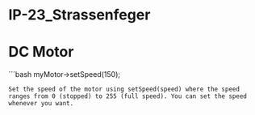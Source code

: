 # IP-23_Strassenfeger


# DC Motor
´´´bash
myMotor->setSpeed(150); 
```
Set the speed of the motor using setSpeed(speed) where the speed ranges from 0 (stopped) to 255 (full speed). You can set the speed whenever you want.